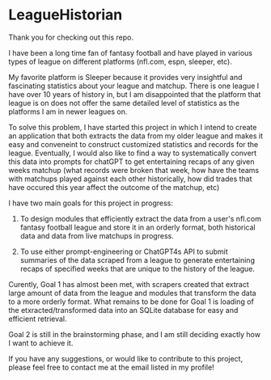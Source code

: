 # LeagueHistorian

Thank you for checking out this repo.

I have been a long time fan of fantasy football and have played in various types of league on different platforms (nfl.com, espn, sleeper, etc). 

My favorite platform is Sleeper because it provides very insightful and fascinating statistics about your league and matchup. There is one league I have over 10 years of history in, but I am disappointed that the platform that league is on does not offer the same detailed level of statistics as the platforms I am in newer leagues on.

To solve this problem, I have started this project in which I intend to create an application that both extracts the data from my older league and makes it easy and conveneint to construct customized statistics and records for the league. Eventually, I would also like to find a way to systematically convert this data into prompts for chatGPT to get entertaining recaps of any given weeks matchup (what records were broken that week, how have the teams with matchups played against each other historically, how did trades that have occured this year affect the outcome of the matchup, etc)

I have two main goals for this project in progress:

1. To design modules that efficiently extract the data from a user's nfl.com fantasy football league and store it in an orderly format, both historical data and data from live matchups in progress.
   
2. To use either prompt-engineering or ChatGPT4s API to submit summaries of the data scraped from a league to generate entertaining recaps of specified weeks that are unique to the history of the league.

Curently, Goal 1 has almost been met, with scrapers created that extract large amount of data from the league and modules that transform the data to a more orderly format. What remains to be done for Goal 1 is loading of the etxracted/transformed data into an SQLite database for easy and efficient retrieval.

Goal 2 is still in the brainstorming phase, and I am still deciding exactly how I want to achieve it.

If you have any suggestions, or would like to contribute to this project, please feel free to contact me at the email listed in my profile!


